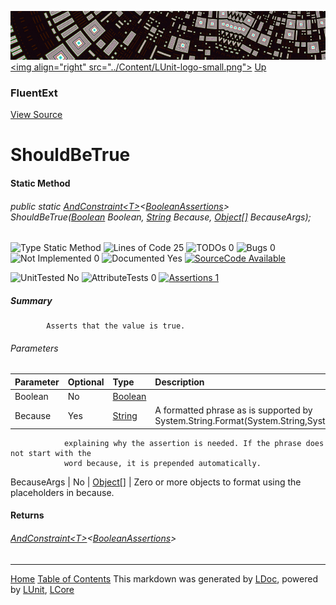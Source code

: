 ![](../Content/LUnit-banner-small.png "")
[&lt;img align=&quot;right&quot; src=&quot;../Content/LUnit-logo-small.png&quot;&gt;](../../README.md)
[Up](FluentExt.md)

### FluentExt
[View Source](../Extensions/FluentExt.cs)

# ShouldBeTrue

#### Static Method

###### public static <a href="https://github.com/dennisdoomen/fluentassertions/wiki#basic-assertions" alt="" target="_blank">AndConstraint&lt;T&gt;</a>&lt;<a href="https://github.com/dennisdoomen/fluentassertions/wiki#booleans" alt="" target="_blank">BooleanAssertions</a>&gt; ShouldBeTrue([Boolean](https://msdn.microsoft.com/en-us/library/system.boolean.aspx) Boolean, [String](https://msdn.microsoft.com/en-us/library/system.string.aspx) Because, [Object[]](https://msdn.microsoft.com/en-us/library/system.object.aspx) BecauseArgs);

![Type Static Method](http://b.repl.ca/v1/Type-Static%20Method-blue.png "") ![Lines of Code 25](http://b.repl.ca/v1/Lines%20of%20Code-25-blue.png "") ![TODOs 0](http://b.repl.ca/v1/TODOs-0-green.png "") ![Bugs 0](http://b.repl.ca/v1/Bugs-0-green.png "") ![Not Implemented 0](http://b.repl.ca/v1/Not%20Implemented-0-green.png "") ![Documented Yes](http://b.repl.ca/v1/Documented-Yes-brightgreen.png "") [![SourceCode Available](http://b.repl.ca/v1/SourceCode-Available-brightgreen.png "")](../Extensions/FluentExt.cs#L626)

![UnitTested No](http://b.repl.ca/v1/UnitTested-No-lightgrey.png "") ![AttributeTests 0](http://b.repl.ca/v1/AttributeTests-0-lightgrey.png "") [![Assertions 1](http://b.repl.ca/v1/Assertions-1-brightgreen.png "")](../Extensions/FluentExt.cs)

##### Summary

            Asserts that the value is true.
            

###### Parameters

Parameter | Optional | Type | Description
:---  | :---  | :---  | :--- 
Boolean | No | [Boolean](https://msdn.microsoft.com/en-us/library/system.boolean.aspx) | 
Because | Yes | [String](https://msdn.microsoft.com/en-us/library/system.string.aspx) | A formatted phrase as is supported by System.String.Format(System.String,System.Object[])
                explaining why the assertion is needed. If the phrase does not start with the
                word because, it is prepended automatically.
BecauseArgs | No | [Object[]](https://msdn.microsoft.com/en-us/library/system.object.aspx) | Zero or more objects to format using the placeholders in because.


#### Returns

###### <a href="https://github.com/dennisdoomen/fluentassertions/wiki#basic-assertions" alt="" target="_blank">AndConstraint&lt;T&gt;</a>&lt;<a href="https://github.com/dennisdoomen/fluentassertions/wiki#booleans" alt="" target="_blank">BooleanAssertions</a>&gt;




---

[Home](../../README.md) [Table of Contents](../../TableOfContents.md)
This markdown was generated by [LDoc](https://github.com/CodeSingularity/LDoc), powered by [LUnit](https://github.com/CodeSingularity/LUnit), [LCore](https://github.com/CodeSingularity/LCore)
